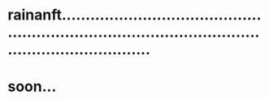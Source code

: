 # rainanft.............................................................................................................................
# soon...
